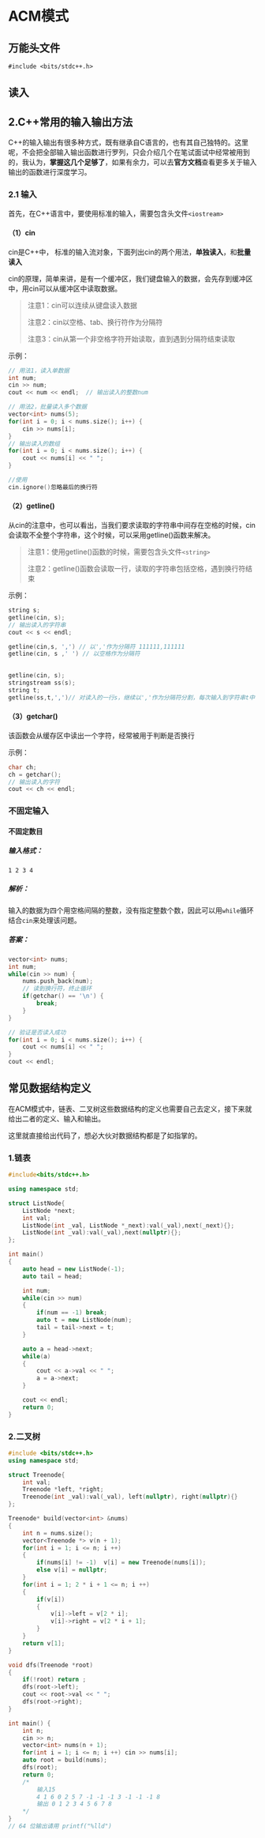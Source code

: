 # ACM模式

## 万能头文件

`#include <bits/stdc++.h>`





## 读入

## 2.C++常用的输入输出方法



C++的输入输出有很多种方式，既有继承自C语言的，也有其自己独特的。这里呢，不会把全部输入输出函数进行罗列，只会介绍几个在笔试面试中经常被用到的，我认为，**掌握这几个足够了**，如果有余力，可以去**官方文档**查看更多关于输入输出的函数进行深度学习。



### 2.1 输入

首先，在C++语言中，要使用标准的输入，需要包含头文件`<iostream>`

#### （1）cin

cin是C++中， 标准的输入流对象，下面列出cin的两个用法，**单独读入**，和**批量读入**

cin的原理，简单来讲，是有一个缓冲区，我们键盘输入的数据，会先存到缓冲区中，用cin可以从缓冲区中读取数据。

> 注意1：cin可以连续从键盘读入数据
>
> 注意2：cin以空格、tab、换行符作为分隔符
>
> 注意3：cin从第一个非空格字符开始读取，直到遇到分隔符结束读取

示例：

```c++
// 用法1，读入单数据
int num;
cin >> num;
cout << num << endl;  // 输出读入的整数num

// 用法2，批量读入多个数据
vector<int> nums(5);
for(int i = 0; i < nums.size(); i++) {
	cin >> nums[i];
}
// 输出读入的数组
for(int i = 0; i < nums.size(); i++) {
	cout << nums[i] << " ";
}

//使用
cin.ignore()忽略最后的换行符
```

#### （2）getline()

从cin的注意中，也可以看出，当我们要求读取的字符串中间存在空格的时候，cin会读取不全整个字符串，这个时候，可以采用getline()函数来解决。

> 注意1：使用getline()函数的时候，需要包含头文件`<string>`
>
> 注意2：getline()函数会读取一行，读取的字符串包括空格，遇到换行符结束

示例：

```c++
string s;
getline(cin, s);
// 输出读入的字符串
cout << s << endl;

getline(cin,s, ',') // 以','作为分隔符 111111,111111
getline(cin, s ,' ') // 以空格作为分隔符

    
getline(cin, s);
stringstream ss(s);
string t;
getline(ss,t,',')// 对读入的一行s，继续以','作为分隔符分割，每次输入到字符串t中
```

#### （3）getchar()

该函数会从缓存区中读出一个字符，经常被用于判断是否换行

示例：

```c++
char ch;
ch = getchar();
// 输出读入的字符
cout << ch << endl;
```

### 不固定输入

#### 不固定数目

##### 输入格式：

```
1 2 3 4
```

##### 解析：

输入的数据为四个用空格间隔的整数，没有指定整数个数，因此可以用`while`循环结合`cin`来处理该问题。

##### 答案：

```c++
vector<int> nums;
int num;
while(cin >> num) {
	nums.push_back(num);
	// 读到换行符，终止循环
	if(getchar() == '\n') {
		break;
	}
}

// 验证是否读入成功
for(int i = 0; i < nums.size(); i++) {
	cout << nums[i] << " ";
}
cout << endl;
```

## 常见数据结构定义

在ACM模式中，链表、二叉树这些数据结构的定义也需要自己去定义，接下来就给出二者的定义、输入和输出。

这里就直接给出代码了，想必大伙对数据结构都是了如指掌的。

### 1.链表

```c++
#include<bits/stdc++.h>

using namespace std;

struct ListNode{
    ListNode *next;
    int val;
    ListNode(int _val, ListNode *_next):val(_val),next(_next){};
    ListNode(int _val):val(_val),next(nullptr){};
};

int main()
{
    auto head = new ListNode(-1);
    auto tail = head;

    int num;
    while(cin >> num)
    {
        if(num == -1) break;
        auto t = new ListNode(num);
        tail = tail->next = t;
    }

    auto a = head->next;
    while(a)
    {
        cout << a->val << " ";
        a = a->next;
    }

    cout << endl;
    return 0;
}
```

### 2.二叉树

```c++
#include <bits/stdc++.h>
using namespace std;

struct Treenode{
    int val;
    Treenode *left, *right;
    Treenode(int _val):val(_val), left(nullptr), right(nullptr){}
};

Treenode* build(vector<int> &nums)
{
    int n = nums.size();
    vector<Treenode *> v(n + 1);
    for(int i = 1; i <= n; i ++)
    {
        if(nums[i] != -1)  v[i] = new Treenode(nums[i]);
        else v[i] = nullptr;
    }
    for(int i = 1; 2 * i + 1 <= n; i ++)
    {
        if(v[i])
        {
            v[i]->left = v[2 * i];
            v[i]->right = v[2 * i + 1];
        }
    }
    return v[1];
}

void dfs(Treenode *root)
{
    if(!root) return ;
    dfs(root->left);
    cout << root->val << " ";
    dfs(root->right);
}

int main() {
    int n;
    cin >> n;
    vector<int> nums(n + 1);
    for(int i = 1; i <= n; i ++) cin >> nums[i];
    auto root = build(nums);
    dfs(root);
    return 0;
    /*
    	输入15
   		4 1 6 0 2 5 7 -1 -1 -1 3 -1 -1 -1 8
   		输出 0 1 2 3 4 5 6 7 8
    */ 
}
// 64 位输出请用 printf("%lld")
```

